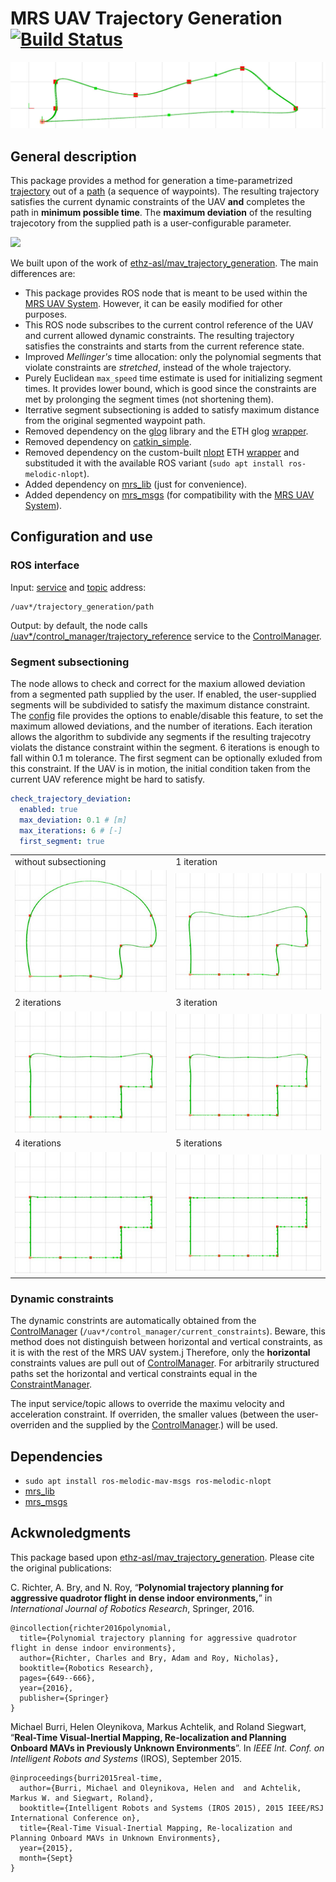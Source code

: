 # MRS UAV Trajectory Generation [![Build Status](https://travis-ci.com/ctu-mrs/mrs_uav_trajectory_generation.svg?branch=master)](https://travis-ci.com/ctu-mrs/mrs_uav_trajectory_generation)

![](.fig/thumbnail.jpg)

## General description

This package provides a method for generation a time-parametrized [trajectory](https://ctu-mrs.github.io/mrs_msgs/srv/TrajectoryReferenceSrv.html) out of a [path](https://ctu-mrs.github.io/mrs_msgs/msg/Path.html) (a sequence of waypoints).
The resulting trajectory satisfies the current dynamic constraints of the UAV **and** completes the path in **minimum possible time**.
The **maximum deviation** of the resulting trajecotory from the supplied path is a user-configurable parameter.

![](.fig/animation.gif)

We built upon of the work of [ethz-asl/mav_trajectory_generation](https://github.com/ethz-asl/mav_trajectory_generation).
The main differences are:

* This package provides ROS node that is meant to be used within the [MRS UAV System](https://github.com/ctu-mrs/mrs_uav_system). However, it can be easily modified for other purposes. 
* This ROS node subscribes to the current control reference of the UAV and current allowed dynamic constraints. The resulting trajectory satisfies the constraints and starts from the current reference state.
* Improved _Mellinger's_ time allocation: only the polynomial segments that violate constraints are _stretched_, instead of the whole trajectory.
* Purely Euclidean `max_speed` time estimate is used for initializing segment times. It provides lower bound, which is good since the constraints are met by prolonging the segment times (not shortening them).
* Iterrative segment subsectioning is added to satisfy maximum distance from the original segmented waypoint path.
* Removed dependency on the [glog](https://github.com/google/glog) library and the ETH glog [wrapper](https://github.com/ethz-asl/glog_catkin).
* Removed dependency on [catkin_simple](https://github.com/catkin/catkin_simple).
* Removed dependency on the custom-built [nlopt](https://nlopt.readthedocs.io/en/latest/) ETH [wrapper](https://github.com/ethz-asl/nlopt) and substituded it with the available ROS variant (`sudo apt install ros-melodic-nlopt`).
* Added dependency on [mrs_lib](https://github.com/ctu-mrs/mrs_lib) (just for convenience).
* Added dependency on [mrs_msgs](https://github.com/ctu-mrs/mrs_msgs) (for compatibility with the [MRS UAV System](https://github.com/ctu-mrs/mrs_uav_system)).

## Configuration and use

### ROS interface

Input: [service](https://ctu-mrs.github.io/mrs_msgs/srv/PathSrv.html) and [topic](https://ctu-mrs.github.io/mrs_msgs/msg/Path.html) address:
```
/uav*/trajectory_generation/path
```

Output: by default, the node calls [/uav*/control_manager/trajectory_reference](https://ctu-mrs.github.io/mrs_msgs/srv/TrajectoryReferenceSrv.html) service to the [ControlManager](https://github.com/ctu-mrs/mrs_uav_managers).

### Segment subsectioning

The node allows to check and correct for the maxium allowed deviation from a segmented path supplied by the user.
If enabled, the user-supplied segments will be subdivided to satisfy the maximum distance constraint.
The [config]() file provides the options to enable/disable this feature, to set the maximum allowed deviations, and the number of iterations.
Each iteration allows the algorithm to subdivide any segments if the resulting trajecotry violats the distance constraint within the segment.
6 iterations is enough to fall within 0.1 m tolerance.
The first segment can be optionally exluded from this constraint.
If the UAV is in motion, the initial condition taken from the current UAV reference might be hard to satisfy.

```yaml
check_trajectory_deviation:
  enabled: true
  max_deviation: 0.1 # [m]
  max_iterations: 6 # [-]
  first_segment: true
```

|                               |                               |
|-------------------------------|-------------------------------|
| without subsectioning         | 1 iteration                   |
| ![](.fig/subsectioning_0.jpg) | ![](.fig/subsectioning_1.jpg) |
| 2 iterations                  | 3 iteration                   |
| ![](.fig/subsectioning_2.jpg) | ![](.fig/subsectioning_3.jpg) |
| 4 iterations                  | 5 iterations                  |
| ![](.fig/subsectioning_4.jpg) | ![](.fig/subsectioning_5.jpg) |

### Dynamic constraints

The dynamic constrints are automatically obtained from the [ControlManager](https://github.com/ctu-mrs/mrs_uav_managers) (`/uav*/control_manager/current_constraints`).
Beware, this method does not distinguish between horizontal and vertical constraints, as it is with the rest of the MRS UAV system.j
Therefore, only the **horizontal** constraints values are pull out of [ControlManager](https://github.com/ctu-mrs/mrs_uav_managers).
For arbitrarily structured paths set the horizontal and vertical constraints equal in the [ConstraintManager](https://github.com/ctu-mrs/mrs_uav_managers).

The input service/topic allows to override the maximu velocity and acceleration constraint.
If overriden, the smaller values (between the user-overriden and the supplied by the [ControlManager](https://github.com/ctu-mrs/mrs_uav_managers).) will be used.

## Dependencies

* `sudo apt install ros-melodic-mav-msgs ros-melodic-nlopt`
* [mrs_lib](https://github.com/ctu-mrs/mrs_lib)
* [mrs_msgs](https://github.com/ctu-mrs/mrs_msgs)

## Ackwnoledgments

This package based upon [ethz-asl/mav_trajectory_generation](https://github.com/ethz-asl/mav_trajectory_generation).
Please cite the original publications:

C. Richter, A. Bry, and N. Roy, “**Polynomial trajectory planning for aggressive quadrotor flight in dense indoor environments,**” in *International Journal of Robotics Research*, Springer, 2016.
```
@incollection{richter2016polynomial,
  title={Polynomial trajectory planning for aggressive quadrotor flight in dense indoor environments},
  author={Richter, Charles and Bry, Adam and Roy, Nicholas},
  booktitle={Robotics Research},
  pages={649--666},
  year={2016},
  publisher={Springer}
}
```
Michael Burri, Helen Oleynikova, Markus Achtelik, and Roland Siegwart, “**Real-Time Visual-Inertial Mapping, Re-localization and Planning Onboard MAVs in Previously Unknown Environments**”. In *IEEE Int. Conf. on Intelligent Robots and Systems* (IROS), September 2015.
```
@inproceedings{burri2015real-time,
  author={Burri, Michael and Oleynikova, Helen and  and Achtelik, Markus W. and Siegwart, Roland},
  booktitle={Intelligent Robots and Systems (IROS 2015), 2015 IEEE/RSJ International Conference on},
  title={Real-Time Visual-Inertial Mapping, Re-localization and Planning Onboard MAVs in Unknown Environments},
  year={2015},
  month={Sept}
}
```
